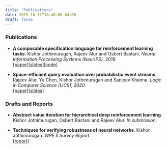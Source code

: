 ```yaml
---
title: "Publications"
date: 2019-10-11T10:40:00-04:00
draft: false
---
```


### Publications

* __A composable specification language for reinforcement learning tasks__.
   Kishor Jothimurugan, Rajeev Alur and Osbert Bastani.
   _Neural Information Processing Systems (NeurIPS), 2019_.  
   [[paper](papers/spectrl_full.pdf)][[slides](https://drive.google.com/file/d/1-TfjsnnWWFI9Dz0rAGBgjoRJ6ESlKSzJ/view?usp=sharing)][[code](https://github.com/keyshor/spectrl_tool)]

* __Space-efficient query evaluation over probabilistic event streams__.
   Rajeev Alur, Yu Chen, Kishor Jothimurugan and Sanjeev Khanna.
   _Logic in Computer Science (LICS), 2020_.  
   [[paper](papers/lics20.pdf)][[slides](https://docs.google.com/presentation/d/1hIBcbCh8aD63NEWL2lydmi2Wprz72wcQohP8e8yU1BA/edit?usp=sharing)]


### Drafts and Reports

* __Abstract value iteration for hierarchical deep reinforcement learning__.
   Kishor Jothimurugan, Osbert Bastani and Rajeev Alur.
   _In submission_.

* __Techniques for verifying robustness of neural networks__.
   Kishor Jothimurugan.
   _WPE II Survey Report_.  
   [[report](papers/wpe2.pdf)]
